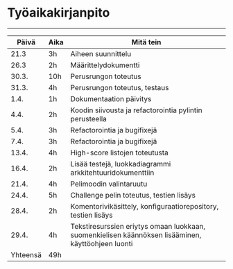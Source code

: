 # Työaikakirjanpito
<hr/>

| Päivä | Aika | Mitä tein |
|-------|------|-----------|
| 21.3  |  3h  | Aiheen suunnittelu |
| 26.3  |  2h  | Määrittelydokumentti |
| 30.3. |  10h | Perusrungon toteutus |
| 31.3. |  4h | Perusrungon toteutus, testaus |
| 1.4. |  1h | Dokumentaation päivitys |
| 4.4. |  2h | Koodin siivousta ja refactorointia pylintin perusteella |
| 5.4. |  3h | Refactorointia ja bugifixejä |
| 7.4. |  3h | Refactorointia ja bugifixejä |
| 13.4. |  4h | High-score listojen toteutusta |
| 16.4. |  2h | Lisää testejä, luokkadiagrammi arkkitehtuuridokumenttiin |
| 21.4. |  4h | Pelimoodin valintaruutu |
| 24.4. |  5h | Challenge pelin toteutus, testien lisäys |
| 28.4. |  2h | Komentorivikäsittely, konfiguraatiorepository, testien lisäys |
| 29.4. |  4h | Tekstiresurssien eriytys omaan luokkaan, suomenkielisen käännöksen lisääminen, käyttöohjeen luonti |
| Yhteensä | 49h |           |
